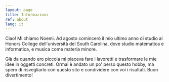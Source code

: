 ```yaml
---
layout: page
title: Informazioni
ref: about
lang: it
---
```

Ciao! Mi chiamo Noemi. Ad agosto comincerò il mio ultimo anno di studio al Honors College dell'università del South Carolina, dove studio matematica e informatica, e musica come materia minore.

Già da quando ero piccola mi piaceva fare i lavoretti e trasformare le mie idee in oggetti concreti. Ormai è andato un po' perso questo hobby, ma spero di risvegliarlo con questo sito e condividere con voi i risultati. Buon divertimento!
